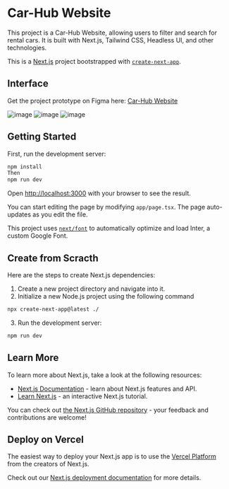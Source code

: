 # Car-Hub Website

This project is a Car-Hub Website, allowing users to filter and search for rental cars. It is built with Next.js, Tailwind CSS, Headless UI, and other technologies.

This is a [Next.js](https://nextjs.org/) project bootstrapped with [`create-next-app`](https://github.com/vercel/next.js/tree/canary/packages/create-next-app).

## Interface
Get the project prototype on Figma here: [Car-Hub Website](https://www.figma.com/file/XlOqojvhRNzanbTr9nHkDS/Car-Hub-Website?type=design&node-id=0-1&mode=design&t=YkveeQYsKQTQh8ZO-0)

![image](https://github.com/Seavleu/CarHub-Website/assets/86590058/f397ff5a-73e8-430e-b192-7b30ddd5af2e)
![image](https://github.com/Seavleu/CarHub-Website/assets/86590058/4d94f56b-0f66-42f4-9f39-c314d613f105)
![image](https://github.com/Seavleu/CarHub-Website/assets/86590058/edbc5085-c9ad-4863-8c51-6ccf565be764)

## Getting Started

First, run the development server:

```bash
npm install
Then
npm run dev
```

Open [http://localhost:3000](http://localhost:3000) with your browser to see the result.

You can start editing the page by modifying `app/page.tsx`. The page auto-updates as you edit the file.

This project uses [`next/font`](https://nextjs.org/docs/basic-features/font-optimization) to automatically optimize and load Inter, a custom Google Font.

## Create from Scracth
Here are the steps to create Next.js dependencies:

1. Create a new project directory and navigate into it.
2. Initialize a new Node.js project using the following command
   
```bash
npx create-next-app@latest ./
```
3. Run the development server:

```bash
npm run dev
```

## Learn More

To learn more about Next.js, take a look at the following resources:

- [Next.js Documentation](https://nextjs.org/docs) - learn about Next.js features and API.
- [Learn Next.js](https://nextjs.org/learn) - an interactive Next.js tutorial.

You can check out [the Next.js GitHub repository](https://github.com/vercel/next.js/) - your feedback and contributions are welcome!

## Deploy on Vercel

The easiest way to deploy your Next.js app is to use the [Vercel Platform](https://vercel.com/new?utm_medium=default-template&filter=next.js&utm_source=create-next-app&utm_campaign=create-next-app-readme) from the creators of Next.js.

Check out our [Next.js deployment documentation](https://nextjs.org/docs/deployment) for more details.



